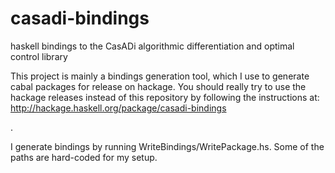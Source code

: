 casadi-bindings
===============

haskell bindings to the CasADi algorithmic differentiation and optimal control library

This project is mainly a bindings generation tool, which I use to generate
cabal packages for release on hackage. You should really try to use the hackage
releases instead of this repository by following the instructions at:
http://hackage.haskell.org/package/casadi-bindings

.

I generate bindings by running WriteBindings/WritePackage.hs. Some of the paths
are hard-coded for my setup.

